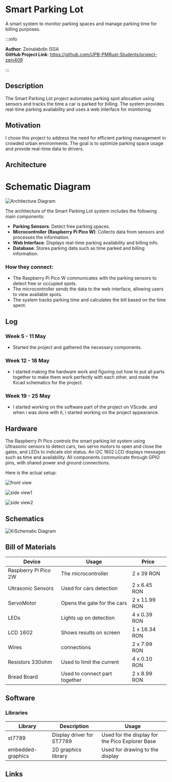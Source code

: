 # Smart Parking Lot

 A smart system to monitor parking spaces and manage parking time for billing purposes.

:::info

**Author**: Zeinalabdin ISSA \
**GitHub Project Link**: https://github.com/UPB-PMRust-Students/project-zein409

:::
## Description

The Smart Parking Lot project automates parking spot allocation using sensors and tracks the time a car is parked for billing. The system provides real-time parking availability and uses a web interface for monitoring.

## Motivation

I chose this project to address the need for efficient parking management in crowded urban environments. The goal is to optimize parking space usage and provide real-time data to drivers.

## Architecture

# Schematic Diagram

![Architecture Diagram](SchematicDiagram.webp)

The architecture of the Smart Parking Lot system includes the following main components:
- **Parking Sensors**: Detect free parking spaces.
- **Microcontroller (Raspberry Pi Pico W)**: Collects data from sensors and processes the information.
- **Web Interface**: Displays real-time parking availability and billing info.
- **Database**: Stores parking data such as time parked and billing information.

### How they connect:
- The Raspberry Pi Pico W communicates with the parking sensors to detect free or occupied spots.
- The microcontroller sends the data to the web interface, allowing users to view available spots.
- The system tracks parking time and calculates the bill based on the time spent.

## Log

### Week 5 - 11 May
- Started the project and gathered the necessary components.

### Week 12 - 18 May
- I started making the hardware work and figuring out how to put all parts together to make them work perfectly with each other. and made the Kicad schematics for the project.
### Week 19 - 25 May
- I started working on the software part of the project on VScode. and when i was done with it, i started working on the project appearance.
## Hardware
The Raspberry Pi Pico controls the smart parking lot system using Ultrasonic sensors to detect cars, two servo motors to open and close the gates, and LEDs to indicate slot status. An I2C 1602 LCD displays messages such as time and availability. All components communicate through GPIO pins, with shared power and ground connections.

Here is the actual setup:

![front view](./image1.webp)

![side view1](./image2.webp)

![side view2](./image3.webp)

## Schematics

![KiSchematic Diagram](Kischematic.svg) 

## Bill of Materials

| Device                | Usage                        |     Price     |
|-----------------------|------------------------------|---------------|
| Raspberry Pi Pico 2W  | The microcontroller          | 2 x 39    RON |
| Ultrasonic Sensors    | Used for cars detection      | 2 x 6.45  RON |
| ServoMotor            | Opens the gate for the cars  | 2 x 11.99 RON |
| LEDs                  | Lights up on detection       | 4 x 0.39  RON |
| LCD 1602              | Shows results on screen      | 1 x 16.34 RON |
| Wires                 | connections                  | 2 x 7.99  RON |
| Resistors 330ohm      | Used to limit the current    | 4 x 0.10  RON |
| Bread Board           | Used to connect part together| 2 x 8.99  RON |

## Software

### Libraries

| Library              | Description                   | Usage                                |
|----------------------|-------------------------------|--------------------------------------|
| st7789               | Display driver for ST7789     | Used for the display for the Pico Explorer Base |
| embedded-graphics    | 2D graphics library           | Used for drawing to the display     |

## Links
